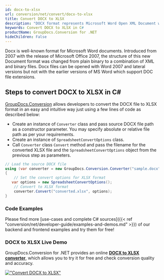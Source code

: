 ```yaml
---
id: docx-to-xlsx
url: conversion/net/convert/docx-to-xlsx
title: Convert DOCX to XLSX
description: "DOCX format represents Microsoft Word Open XML Document with .docx extension. Learn how to convert DOCX to XLSX file programmatically in C# language using GroupDocs.Conversion for .NET library."
keywords: Convert DOCX to XLSX in C#
productName: GroupDocs.Conversion for .NET
hideChildren: False
---
```


Docx is well-known format for Microsoft Word documents. Introduced from 2007 with the release of Microsoft Office 2007, the structure of this new Document format was changed from plain binary to a combination of XML and binary files. Docx files can be opened with Word 2007 and lateral versions but not with the earlier versions of MS Word which support DOC file extensions.

## Steps to convert DOCX to XLSX in C#

[GroupDocs.Conversion](https://products.groupdocs.com/conversion/net) allows developers to convert the DOCX file to XLSX format in an easy and intuitive way just using a few lines of code as described below:

* Create an instance of `Converter` class and pass source DOCX file path as a constructor parameter. You may specify absolute or relative file path as per your requirements. 
* Create an instance of `SpreadsheetConvertOptions` class.
* Call `Converter` class `Convert` method and pass the filename for the converted XLSX file and the `SpreadsheetConvertOptions` object from the previous step as parameters.

```csharp
// Load the source DOCX file
using (var converter = new GroupDocs.Conversion.Converter("sample.docx"))
{
    // Set the convert options for XLSX format
   var options = new SpreadsheetConvertOptions();
    // Convert to XLSX format
    converter.Convert("converted.xlsx", options);
}
```

### Code Examples

Please find more [use-cases and complete C# sources]({{< ref "conversion/net/developer-guide/examples-and-demos.md" >}}) of our backend and frontend examples and try them for free!

### DOCX to XLSX Live Demo

GroupDocs.Conversion for .NET provides an online [**DOCX to XLSX converter**](https://products.groupdocs.app/conversion/docx-to-xlsx), which allows you to try it for free and check conversion quality and accuracy.

[!["Convert DOCX to XLSX"](conversion/net/images/convert-to-xlsx/convert-docx-to-xlsx.png)](https://products.groupdocs.app/conversion/docx-to-xlsx)
